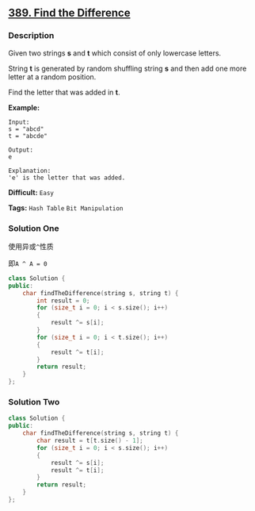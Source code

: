 ## [389. Find the Difference](https://leetcode.com/problems/find-the-difference/#/description)

### Description

Given two strings **s** and **t** which consist of only lowercase letters.

String **t** is generated by random shuffling string **s** and then add one more letter at a random position.

Find the letter that was added in **t**.

**Example:**

```
Input:
s = "abcd"
t = "abcde"

Output:
e

Explanation:
'e' is the letter that was added.
```



**Difficult:** `Easy`

**Tags:** `Hash Table` `Bit Manipulation`



### Solution One

使用异或`^`性质

即`A ^ A = 0`

```c++
class Solution {
public:
    char findTheDifference(string s, string t) {
        int result = 0;
        for (size_t i = 0; i < s.size(); i++)
        {
            result ^= s[i];
        }
        for (size_t i = 0; i < t.size(); i++)
        {
            result ^= t[i];
        }
        return result;
    }
};
```



### Solution Two

```c++
class Solution {
public:
    char findTheDifference(string s, string t) {
        char result = t[t.size() - 1];
        for (size_t i = 0; i < s.size(); i++)
        {
            result ^= s[i];
            result ^= t[i];
        }
        return result;
    }
};
```


